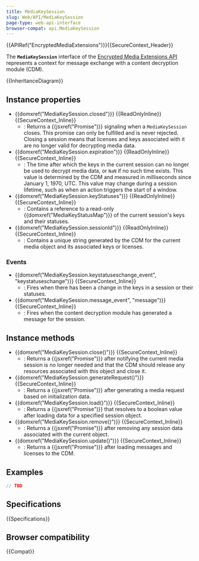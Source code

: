 ```yaml
---
title: MediaKeySession
slug: Web/API/MediaKeySession
page-type: web-api-interface
browser-compat: api.MediaKeySession
---
```


{{APIRef("EncryptedMediaExtensions")}}{{SecureContext_Header}}

The **`MediaKeySession`** interface of the [Encrypted Media Extensions API](/en-US/docs/Web/API/Encrypted_Media_Extensions_API) represents a context for message exchange with a content decryption module (CDM).

{{InheritanceDiagram}}

## Instance properties

- {{domxref("MediaKeySession.closed")}} {{ReadOnlyInline}} {{SecureContext_Inline}}
  - : Returns a {{jsxref("Promise")}} signaling when a `MediaKeySession` closes. This promise can only be fulfilled and is never rejected. Closing a session means that licenses and keys associated with it are no longer valid for decrypting media data.
- {{domxref("MediaKeySession.expiration")}} {{ReadOnlyInline}} {{SecureContext_Inline}}
  - : The time after which the keys in the current session can no longer be used to decrypt media data, or `NaN` if no such time exists. This value is determined by the CDM and measured in milliseconds since January 1, 1970, UTC. This value may change during a session lifetime, such as when an action triggers the start of a window.
- {{domxref("MediaKeySession.keyStatuses")}} {{ReadOnlyInline}} {{SecureContext_Inline}}
  - : Contains a reference to a read-only {{domxref("MediaKeyStatusMap")}} of the current session's keys and their statuses.
- {{domxref("MediaKeySession.sessionId")}} {{ReadOnlyInline}} {{SecureContext_Inline}}
  - : Contains a unique string generated by the CDM for the current media object and its associated keys or licenses.

### Events

- {{domxref("MediaKeySession.keystatuseschange_event", "keystatuseschange")}} {{SecureContext_Inline}}
  - : Fires when there has been a change in the keys in a session or their statuses.
- {{domxref("MediaKeySession.message_event", "message")}} {{SecureContext_Inline}}
  - : Fires when the content decryption module has generated a message for the session.

## Instance methods

- {{domxref("MediaKeySession.close()")}} {{SecureContext_Inline}}
  - : Returns a {{jsxref("Promise")}} after notifying the current media session is no longer needed and that the CDM should release any resources associated with this object and close it.
- {{domxref("MediaKeySession.generateRequest()")}} {{SecureContext_Inline}}
  - : Returns a {{jsxref("Promise")}} after generating a media request based on initialization data.
- {{domxref("MediaKeySession.load()")}} {{SecureContext_Inline}}
  - : Returns a {{jsxref("Promise")}} that resolves to a boolean value after loading data for a specified session object.
- {{domxref("MediaKeySession.remove()")}} {{SecureContext_Inline}}
  - : Returns a {{jsxref("Promise")}} after removing any session data associated with the current object.
- {{domxref("MediaKeySession.update()")}} {{SecureContext_Inline}}
  - : Returns a {{jsxref("Promise")}} after loading messages and licenses to the CDM.

## Examples

```js
// TBD
```

## Specifications

{{Specifications}}

## Browser compatibility

{{Compat}}
